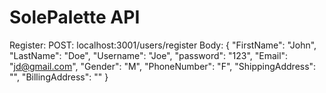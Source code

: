 # SolePalette API

Register:
    POST: localhost:3001/users/register
    Body: {
        "FirstName": "John",
        "LastName": "Doe",
        "Username": "Joe",
        "password": "123",
        "Email": "jd@gmail.com",
        "Gender": "M",
        "PhoneNumber": "F",
        "ShippingAddress": "",
        "BillingAddress": ""
    }
